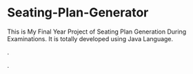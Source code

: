 # Seating-Plan-Generator

This is My Final Year Project of Seating Plan Generation During Examinations. It is totally developed using Java Language.


















































.




































































































































































































































































































































































































































































































.






































